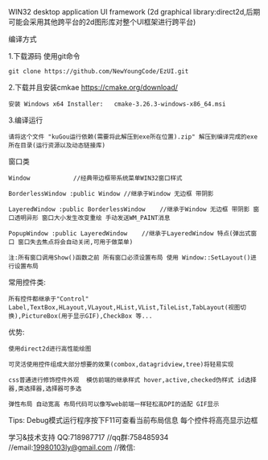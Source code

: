 WIN32 desktop application UI framework (2d graphical library:direct2d,后期可能会采用其他跨平台的2d图形库对整个UI框架进行跨平台)

编译方式

1.下载源码 使用git命令

	git clone https://github.com/NewYoungCode/EzUI.git

2.下载并且安装cmkae https://cmake.org/download/ 

	安装 Windows x64 Installer:	cmake-3.26.3-windows-x86_64.msi

3.编译运行

	请将这个文件 "kuGou运行依赖(需要将此解压到exe所在位置).zip" 解压到编译完成的exe所在目录(运行资源以及动态链接库)

窗口类

	Window            //经典带边框带系统菜单WIN32窗口样式

	BorderlessWindow :public Window //继承于Window 无边框 带阴影 

	LayeredWindow :public BorderlessWindow	  //继承于Window 无边框 带阴影 窗口透明异形 窗口大小发生改变重绘 手动发送WM_PAINT消息 

	PopupWindow :public LayeredWindow    //继承于LayeredWindow 特点(弹出式窗口 窗口失去焦点将会自动关闭,可用于做菜单)

	注:所有窗口调用Show()函数之前 所有窗口必须设置布局 使用 Window::SetLayout()进行设置布局

常用控件类:

	所有控件都继承于"Control" Label,TextBox,HLayout,VLayout,HList,VList,TileList,TabLayout(视图切换),PictureBox(用于显示GIF),CheckBox 等...

优势:

	使用direct2d进行高性能绘图 

	可灵活使用控件组成大部分想要的效果(combox,datagridview,tree)将轻易实现
	
	css普通进行修饰控件外观  模仿前端的继承样式 hover,active,checked伪样式 id选择器,类选择器,选择器可多选
	
	弹性布局 自动宽高 布局代码可以像写web前端一样轻松高DPI的适配 GIF显示

Tips:
    Debug模式运行程序按下F11可查看当前布局信息 每个控件将高亮显示边框

学习&技术支持 QQ:718987717 //qq群:758485934 //email:19980103ly@gmail.com //微信:
